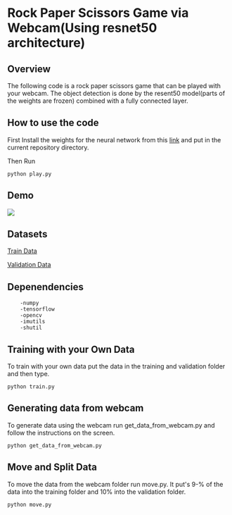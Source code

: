 # Rock Paper Scissors Game via Webcam(Using resnet50 architecture)

## Overview
The following code is a rock paper scissors game that can be played with your webcam. The object detection is done by the resent50 model(parts of the weights are frozen) combined with a fully connected layer.

## How to use the code

First Install the weights for the neural network from this [link](https://drive.google.com/file/d/1jk7SzT4poHpG8FY3TTdqasLeMFSfvmOg/view?usp=sharing) and put in the current repository directory.

Then Run

```
python play.py
```

## Demo
![](https://github.com/jvkamnani/Rock_Paper_Scissor/blob/main/demo/RPS_demo.gif)

## Datasets
   [Train Data](https://drive.google.com/drive/folders/17JB4yHeC2_Vw37QUarwfMlXcVte4w143?usp=sharing)

   [Validation Data](https://drive.google.com/drive/folders/1l_6quvVydbhYL7sr8LdWz27BwHOhsdry?usp=sharing)

## Depenendencies
```
    -numpy
    -tensorflow
    -opencv
    -imutils
    -shutil
```
## Training with your Own Data

To train with your own data put the data in the training and validation folder and then type.
```
python train.py
```

## Generating data from webcam
To generate data using the webcam run get_data_from_webcam.py and follow the instructions on the screen.
```
python get_data_from_webcam.py
```

## Move and Split Data
To move the data from the webcam folder run move.py. It put's 9-% of the data into the training folder and 10% into the validation folder.

```
python move.py
```
